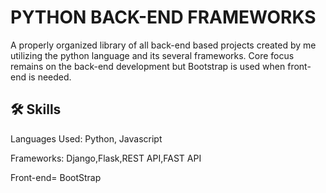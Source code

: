 
# PYTHON BACK-END FRAMEWORKS

A properly organized library of all back-end based projects created by me utilizing the python language and its several frameworks. Core focus remains on the back-end development but Bootstrap is used when front-end is needed.
## 🛠 Skills
Languages Used: Python, Javascript

Frameworks: Django,Flask,REST API,FAST API

Front-end= BootStrap

